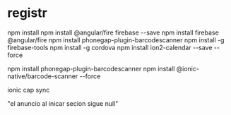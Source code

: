 # registr
npm install
npm install @angular/fire firebase --save
npm install firebase @angular/fire
npm install phonegap-plugin-barcodescanner 
npm install -g firebase-tools
npm install -g cordova
npm install ion2-calendar --save --force



npm install phonegap-plugin-barcodescanner
npm install @ionic-native/barcode-scanner --force

ionic cap sync


"el anuncio al inicar secion sigue null"